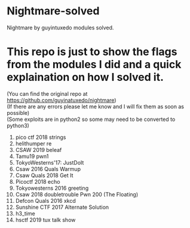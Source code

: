 # Nightmare-solved
Nightmare by guyintuxedo modules solved.

# This repo is just to show the flags from the modules I did and a quick explaination on how I solved it.
(You can find the original repo at https://github.com/guyinatuxedo/nightmare) <br>
(If there are any errors please let me know and I will fix them as soon as possible) <br>
(Some exploits are in python2 so some may need to be converted to python3) <br>

01. pico ctf 2018 strings
02. helithumper re
03. CSAW 2019 beleaf
04. Tamu19 pwn1
05. TokyoWesterns'17: JustDoIt
06. Csaw 2016 Quals Warmup
07. Csaw Quals 2018 Get It
08. Picoctf 2018 echo
09. Tokyowesterns 2016 greeting
10. Csaw 2018 doubletrouble Pwn 200 (The Floating)
11. Defcon Quals 2016 xkcd
12. Sunshine CTF 2017 Alternate Solution
13. h3_time
14. hsctf 2019 tux talk show
